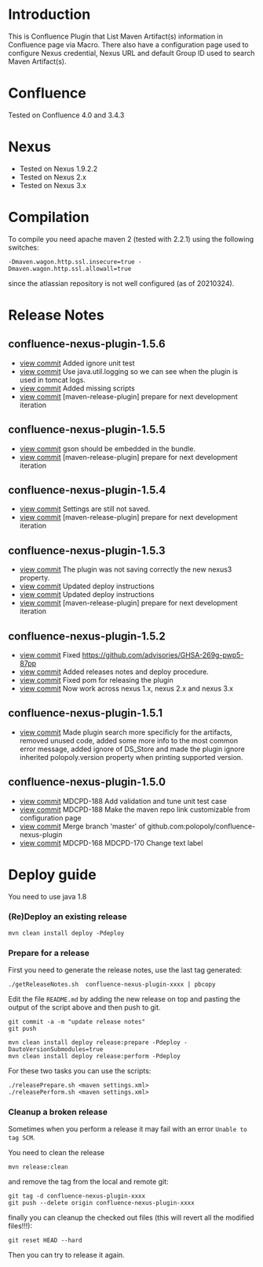 Introduction
============
This is Confluence Plugin that List Maven Artifact(s) information in Confluence page via Macro.
There also have a configuration page used to configure Nexus credential, Nexus URL and default Group ID used to search Maven Artifact(s).

Confluence
==========
Tested on Confluence 4.0 and 3.4.3

Nexus
=====
* Tested on Nexus 1.9.2.2
* Tested on Nexus 2.x
* Tested on Nexus 3.x

Compilation
===========
To compile you need apache maven 2 (tested with 2.2.1) using the following switches:

`-Dmaven.wagon.http.ssl.insecure=true -Dmaven.wagon.http.ssl.allowall=true`

since the atlassian repository is not well configured (as of 20210324).

Release Notes
=============

## confluence-nexus-plugin-1.5.6

- [view commit](https://github.com/polopoly/confluence-nexus-plugin/commit/8d4ccc766d57c9d072b1152250ad9b32c17c9d85) Added ignore unit test
- [view commit](https://github.com/polopoly/confluence-nexus-plugin/commit/17ab6478eae70b6cc0e50c83c7a25bedd027c1f3) Use java.util.logging so we can see when the plugin is used in tomcat logs.
- [view commit](https://github.com/polopoly/confluence-nexus-plugin/commit/01de44cb33c9e63485c383dce71d60dab6ecc94b) Added missing scripts
- [view commit](https://github.com/polopoly/confluence-nexus-plugin/commit/ac96483a0e379ac7ae7b809154e670330b0dbde5) [maven-release-plugin] prepare for next development iteration

## confluence-nexus-plugin-1.5.5

- [view commit](https://github.com/polopoly/confluence-nexus-plugin/commit/6c2116f48ba3564453a49b7f0f5004c61106e704) gson should be embedded in the bundle.
- [view commit](https://github.com/polopoly/confluence-nexus-plugin/commit/8d01b7095f2c20f0bedd69962feb27696706f47d) [maven-release-plugin] prepare for next development iteration

## confluence-nexus-plugin-1.5.4

- [view commit](https://github.com/polopoly/confluence-nexus-plugin/commit/951025635eae04e6c17f5e0cdc974addb476bf93) Settings are still not saved.
- [view commit](https://github.com/polopoly/confluence-nexus-plugin/commit/297a56b5e1c141bdb4db3e5f7bffe034cee4d6de) [maven-release-plugin] prepare for next development iteration

## confluence-nexus-plugin-1.5.3

- [view commit](https://github.com/polopoly/confluence-nexus-plugin/commit/926ec5bf1f201f374f70bc5500b26e8ba75bc602) The plugin was not saving correctly the new nexus3 property.
- [view commit](https://github.com/polopoly/confluence-nexus-plugin/commit/b1de763e824f72485ba19d2e5b95a3193c61100e) Updated deploy instructions
- [view commit](https://github.com/polopoly/confluence-nexus-plugin/commit/12fe8241cf7d8b0d214847e35e130b19a0c43b09) Updated deploy instructions
- [view commit](https://github.com/polopoly/confluence-nexus-plugin/commit/db2cce731a2fca05e24f0c2f22572665eac897ec) [maven-release-plugin] prepare for next development iteration

## confluence-nexus-plugin-1.5.2

- [view commit](https://github.com/polopoly/confluence-nexus-plugin/commit/ad49c4575725039ea5381eafd31b1b972cef4fbe) Fixed https://github.com/advisories/GHSA-269g-pwp5-87pp
- [view commit](https://github.com/polopoly/confluence-nexus-plugin/commit/2dd3795fdbe45854105b6405954d9c6a3f38942e) Added releases notes and deploy procedure.
- [view commit](https://github.com/polopoly/confluence-nexus-plugin/commit/0438a61a63f0f570de8b810350eca7a64eab9994) Fixed pom for releasing the plugin
- [view commit](https://github.com/polopoly/confluence-nexus-plugin/commit/460aafd53eaa1ea1423371ec3084764039a0c123) Now work across nexus 1.x, nexus 2.x and nexus 3.x

## confluence-nexus-plugin-1.5.1

- [view commit](https://github.com/polopoly/confluence-nexus-plugin/commit/e374b7f1c6d8eba8bc3a94a6eb4b19851f775996) Made plugin search more specificly for the artifacts, removed unused code, added some more info to the most common error message, added ignore of DS_Store and made the plugin ignore inherited polopoly.version property when printing supported version.

## confluence-nexus-plugin-1.5.0

- [view commit](https://github.com/polopoly/confluence-nexus-plugin/commit/bf2a78af436f4b732d6025fa6d94af4c6325998c) MDCPD-188 Add validation and tune unit test case
- [view commit](https://github.com/polopoly/confluence-nexus-plugin/commit/0ab0d93efc84179addd4654621fa96240381d411) MDCPD-188 Make the maven repo link customizable from configuration page
- [view commit](https://github.com/polopoly/confluence-nexus-plugin/commit/c60dc5c60eacef37b84b7f2e7cc941497691fd21) Merge branch 'master' of github.com:polopoly/confluence-nexus-plugin
- [view commit](https://github.com/polopoly/confluence-nexus-plugin/commit/8e225abbde2ef88c580cb05d74ddabf7b0b2770a) MDCPD-168 MDCPD-170 Change text label

Deploy guide
============

You need to use java 1.8

### (Re)Deploy an existing release

```
mvn clean install deploy -Pdeploy
```

### Prepare for a release

First you need to generate the release notes, use the last tag generated:

```
./getReleaseNotes.sh  confluence-nexus-plugin-xxxx | pbcopy
```

Edit the file `README.md` by adding the new release on top and pasting the output of the script above and then push to git.

```
git commit -a -m "update release notes"
git push
```

```
mvn clean install deploy release:prepare -Pdeploy -DautoVersionSubmodules=true
mvn clean install deploy release:perform -Pdeploy
```

For these two tasks you can use the scripts:

```
./releasePrepare.sh <maven settings.xml>
./releasePerform.sh <maven settings.xml>
```

### Cleanup a broken release

Sometimes when you perform a release it may fail with an error `Unable to tag SCM`.

You need to clean the release

```
mvn release:clean
```

and remove the tag from the local and remote git:

```
git tag -d confluence-nexus-plugin-xxxx
git push --delete origin confluence-nexus-plugin-xxxx
```

finally you can cleanup the checked out files (this will revert all the modified files!!!):

```
git reset HEAD --hard
```

Then you can try to release it again.
